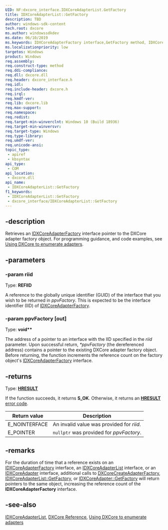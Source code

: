 ```yaml
---
UID: NF:dxcore_interface.IDXCoreAdapterList.GetFactory
title: IDXCoreAdapterList::GetFactory
description: TBD
author: windows-sdk-content
tech.root: dxcore
ms.author: windowssdkdev
ms.date: 06/10/2019
ms.keywords: IDXCoreAdapterFactory interface,GetFactory method, IDXCoreAdapterFactory.GetFactory, IDXCoreAdapterFactory::GetFactory, GetFactory, GetFactory method, GetFactory method,IDXCoreAdapterFactory interface, dxcore/IDXCoreAdapterFactory::GetFactory, dxcore_interface.idxcoreadapterfactory_getfactory
ms.localizationpriority: low
targetos: Windows
product: Windows
req.assembly: 
req.construct-type: method
req.ddi-compliance: 
req.dll: dxcore.dll
req.header: dxcore_interface.h
req.idl: 
req.include-header: dxcore.h
req.irql: 
req.kmdf-ver: 
req.lib: dxcore.lib
req.max-support: 
req.namespace: 
req.redist: 
req.target-min-winverclnt: Windows 10 (Build 18936)
req.target-min-winversvr: 
req.target-type: Windows
req.type-library: 
req.umdf-ver: 
req.unicode-ansi: 
topic_type:
 - apiref
 - kbsyntax
api_type:
 - COM
api_location:
 - dxcore.dll
api_name:
 - IDXCoreAdapterList::GetFactory
f1_keywords:
 - IDXCoreAdapterList::GetFactory
 - dxcore_interface/IDXCoreAdapterList::GetFactory
---
```


## -description

Retrieves an [IDXCoreAdapterFactory](/windows/win32/api/dxcore_interface/nn-dxcore_interface-idxcoreadapterfactory) interface pointer to the DXCore adapter factory object. For programming guidance, and code examples, see [Using DXCore to enumerate adapters](/windows/win32/dxcore/dxcore-enum-adapters).

## -parameters

### -param riid

Type: **REFIID**

A reference to the globally unique identifier (GUID) of the interface that you wish to be returned in *ppvFactory*. This is expected to be the interface identifier (IID) of [IDXCoreAdapterFactory](/windows/win32/api/dxcore_interface/nn-dxcore_interface-idxcoreadapterfactory).

### -param ppvFactory [out]

Type: **void\*\***

The address of a pointer to an interface with the IID specified in the *riid* parameter. Upon successful return, *\*ppvFactory* (the dereferenced address) contains a pointer to the existing DXCore adapter factory object. Before returning, the function increments the reference count on the factory object's [IDXCoreAdapterFactory](/windows/win32/api/dxcore_interface/nn-dxcore_interface-idxcoreadapterfactory) interface.

## -returns

Type: **[HRESULT](/windows/win32/com/structure-of-com-error-codes)**

If the function succeeds, it returns **S_OK**. Otherwise, it returns an [**HRESULT**](/windows/win32/com/structure-of-com-error-codes) [error code](/windows/win32/com/com-error-codes-10).

|Return value|Description|
|-|-|
|E_NOINTERFACE|An invalid value was provided for *riid*.|
|E_POINTER|`nullptr` was provided for *ppvFactory*.|

## -remarks

For the duration of time that a reference exists on an [IDXCoreAdapterFactory](/windows/win32/api/dxcore_interface/nn-dxcore_interface-idxcoreadapterfactory) interface, an [IDXCoreAdapterList](/windows/win32/api/dxcore_interface/nn-dxcore_interface-idxcoreadapterlist) interface, or an [IDXCoreAdapter](/windows/win32/api/dxcore_interface/nn-dxcore_interface-idxcoreadapter) interface, additional calls to [DXCoreCreateAdapterFactory](/windows/win32/api/dxcore/nf-dxcore-dxcorecreateadapterfactory), [IDXCoreAdapterList::GetFactory](/windows/win32/api/dxcore_interface/nf-dxcore_interface-idxcoreadapterlist-getfactory), or [IDXCoreAdapter::GetFactory](/windows/win32/api/dxcore_interface/nf-dxcore_interface-idxcoreadapter-getfactory) will return pointers to the same object, increasing the reference count of the **IDXCoreAdapterFactory** interface.

## -see-also

[IDXCoreAdapterList](/windows/win32/api/dxcore_interface/nn-dxcore_interface-idxcoreadapterlist), [DXCore Reference](/windows/win32/dxcore/dxcore-reference), [Using DXCore to enumerate adapters](/windows/win32/dxcore/dxcore-enum-adapters)

